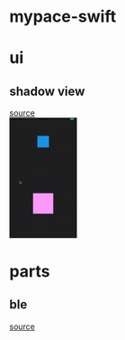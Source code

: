 # mypace-swift

# ui
## shadow view
<a href="https://github.com/highchops1981/mypace-swift/tree/master/ui/shadowView">source</a><br>
<img src="https://github.com/highchops1981/mypace-res/blob/master/shadowview.gif" alt="" title="" width=120>
# parts
## ble
<a href="https://github.com/highchops1981/mypace-swift/tree/master/parts/ble">source</a><br>

